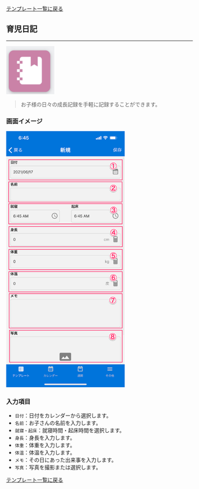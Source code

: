 [テンプレート一覧に戻る](../templates.md)

## 育児日記
***

![](../imgs/icons/baby_book_icon.png)

> お子様の日々の成長記録を手軽に記録することができます。

### 画面イメージ

<img src="../imgs/screens/baby_book_screen.png" width="320" />

### 入力項目
- `日付`：日付をカレンダーから選択します。
- `名前`：お子さんの名前を入力します。
- `就寝・起床`：就寝時間・起床時間を選択します。
- `身長`：身長を入力します。
- `体重`：体重を入力します。
- `体温`：体温を入力します。
- `メモ`：その日にあった出来事を入力します。
- `写真`：写真を撮影または選択します。


[テンプレート一覧に戻る](../templates.md)
